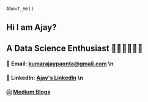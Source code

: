 `About_me()`

## Hi I am Ajay?
## A Data Science Enthusiast 👨🏻‍💻👨🏻‍💻

#### 📧 Email: kumarajaypaonta@gmail.com \n
#### 🔗 LinkedIn: [Ajay's LinkedIn](https://www.linkedin.com/in/ajay-kumar-72ba861b8/) \n
#### ⓜ [Medium Blogs](https://medium.com/@kumarajaypaonta)

 

